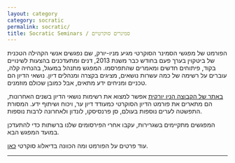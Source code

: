 ```yaml
---
layout: category
category: socratic
permalink: socratic/
title: Socratic Seminars / סמינרים סוקרטיים
---
```

<div class="entry-content hebrew">

הפורמט של מפגשי הסמינר הסוקרטי מגיע מניו-יורק, שם נפגשים אנשי הקהילה הטכנית של ביטקוין בערך פעם בחודש כבר משנת 2013, דנים ומתעדכנים בהצעות לשינויים בקוד, פיתוחים חדשים ומאמרים שהתפרסמו. המפגש מתנהל במעגל, בהנחיה קלה, עוברים על רשימה של כמה עשרות נושאים, מציגים בקצרה ומנהלים דיון. נושאי הדיון הם טכניים ומניחים ידע מתאים, אבל כמובן שכולם מוזמנים.

[באתר של הקבוצה הניו יורקית](https://bitdevs.org) אפשר למצוא את רשימות נושאי הדיון בשנים האחרונות, הם מתארים את פורמט הדיון הסוקרטי כמעודד דיון ער, ויכוח ושיתוף ידע. המסורת התפשטה לערים נוספות בעולם, סן פרנסיסקו, לונדון ולאחרונה לרבות נוספות.

המפגשים מתקיימים בשגרירות, עקבו אחרי הפירסומים שלנו ברשתות כדי להתעדכן במועד המפגש הבא.

עוד פרטים על הפורמט ומה הכוונה בדיאלוג סוקרטי [כאן](https://bitcoinmagazine.com/articles/op-ed-want-to-learn-about-bitcoin-try-a-local-socratic-seminar).

---
</div>
